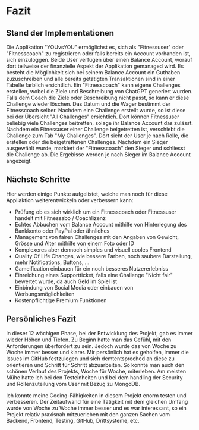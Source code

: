 # Fazit

## Stand der Implementationen
Die Applikation "YOUvsYOU" ermöglichst es, sich als "Fitnessuser" oder "Fitnesscoach" zu registrieren oder falls bereits ein Account vorhanden ist, sich einzuloggen. Beide User verfügen über einen Balance Account, worauf dort teilweise der finanzielle Aspekt der Applikation gemanaged wird. Es besteht die Möglichkeit sich bei seinem Balance Account ein Guthaben zuzuschreiben und alle bereits getätigten Transaktionen sind in einer Tabelle farblich ersichtlich. Ein "Fitnesscoach" kann eigene Challenges erstellen, wobei die Ziele und Beschreibung von ChatGPT generiert wurden. Falls dem Coach die Ziele oder Beschreibung nicht passt, so kann er diese Challenge wieder löschen. Das Datum und die Wager bestimmt der Fitnesscoach selber. Nachdem eine Challenge erstellt wurde, so ist diese bei der Übersicht "All Challenges" ersichtlich. Dort können Fitnessuser beliebig viele Challenges beitretten, solage ihr Balance Account das zulässt. Nachdem ein Fitnessuser einer Challenge beigetretten ist, verschiebt die Challenge zum Tab "My Challenges". Dort sieht der User je nach Rolle, die erstellen oder die beigetrettenen Challenges. Nachdem ein Sieger ausgewählt wurde, markiert der "Fitnesscoach" den Sieger und schliesst die Challenge ab. Die Ergebisse werden je nach Sieger im Balance Account angezeigt.

## Nächste Schritte
Hier werden einige Punkte aufgelistet, welche man noch für diese Appliaktion weiterentwickeln oder verbessern kann:

- Prüfung ob es sich wirklich um ein Fitnesscoach oder Fitnessuser handelt mit Fitnessabo / Coachlizenz
- Echtes Abbuchen vom Balance Account mithilfe von Hinterlegung des Bankkonto oder PayPal oder ähnliches
- Management von fairen Challenges mit den Angaben von Gewicht, Grösse und Alter mithilfe von einem Foto oder ID
- Komplexeres aber dennoch simples und visuell cooles Frontend
- Quality Of Life Changes, wie bessere Farben, noch saubere Darstellung, mehr Notifications, Buttons, ...
- Gameification einbauen für ein noch besseres Nutzererlebniss
- Einreichung eines Supportticket, falls eine Challenge "Nicht fair" bewertet wurde, da auch Geld im Spiel ist
- Einbindung von Social Media oder einbauen von Werbungsmöglichkeiten
- Kostenpflichtige Premium Funktionen

## Persönliches Fazit
In dieser 12 wöchigen Phase, bei der Entwicklung des Projekt, gab es immer wieder Höhen und Tiefen. Zu Beginn hatte man das Gefühl, mit den Anforderungen überfordert zu sein. Jedoch wurde das von Woche zu Woche immer besser und klarer. Mir persönlich hat es geholfen, immer die Issues im GitHub festzulegen und sich demtentspreched an diese zu orientieren und Schritt für Schritt abzuarbeiten. So konnte man auch den schönen Verlauf des Projekts, Woche für Woche, miterleben. Am meisten Mühe hatte ich bei den Testeinheiten und bei dem handling der Security und Rollenzuteilung vom User mit Bezug zu MongoDB.

Ich konnte meine Coding-Fähigkeiten in diesem Projekt enorm testen und verbesseren. Der Zeitaufwand für eine Tätigkeit mit dem gleichen Umfang wurde von Woche zu Woche immer besser und es war interessant, so ein Projekt relativ praxisnah mitzuerleben mit den ganzen Sachen vom Backend, Frontend, Testing, GitHub, Drittsysteme, etc.